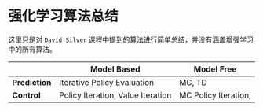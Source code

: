 # 强化学习算法总结

这里只是对 `David Silver` 课程中提到的算法进行简单总结，并没有涵盖增强学习中的所有算法。



|                | Model Based                       | Model Free           |
| -------------- | --------------------------------- | -------------------- |
| **Prediction** | Iterative Policy Evaluation       | MC, TD               |
| **Control**    | Policy Iteration, Value Iteration | MC Policy Iteration, |





